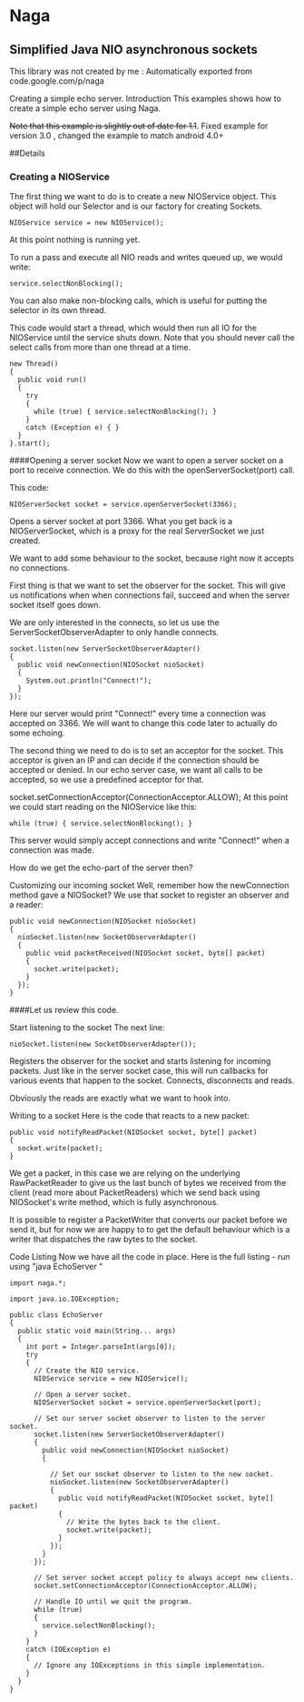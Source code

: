 # Naga
## Simplified Java NIO asynchronous sockets
This library was not created by me :
Automatically exported from code.google.com/p/naga

Creating a simple echo server.
Introduction
This examples shows how to create a simple echo server using Naga.

~~Note that this example is slightly out of date for 1.1~~. Fixed example for version 3.0 , changed the example to match android 4.0+

##Details
### Creating a NIOService
The first thing we want to do is to create a new NIOService object. This object will hold our Selector and is our factory for creating Sockets.
```
NIOService service = new NIOService();
```
At this point nothing is running yet.

To run a pass and execute all NIO reads and writes queued up, we would write:
```
service.selectNonBlocking();
```
You can also make non-blocking calls, which is useful for putting the selector in its own thread.

This code would start a thread, which would then run all IO for the NIOService until the service shuts down. Note that you should never call the select calls from more than one thread at a time.
```
new Thread()
{
  public void run()
  {
    try
    {
      while (true) { service.selectNonBlocking(); }
    }
    catch (Exception e) { }
  }
}.start();
```
####Opening a server socket
Now we want to open a server socket on a port to receive connection. We do this with the openServerSocket(port) call.

This code:
```
NIOServerSocket socket = service.openServerSocket(3366);
```

Opens a server socket at port 3366. What you get back is a NIOServerSocket, which is a proxy for the real ServerSocket we just created.

We want to add some behaviour to the socket, because right now it accepts no connections.

First thing is that we want to set the observer for the socket. This will give us notifications when when connections fail, succeed and when the server socket itself goes down.

We are only interested in the connects, so let us use the ServerSocketObserverAdapter to only handle connects.

```
socket.listen(new ServerSocketObserverAdapter()
{
  public void newConnection(NIOSocket nioSocket)
  {
    System.out.println("Connect!");
  }
});
```
Here our server would print "Connect!" every time a connection was accepted on 3366. We will want to change this code later to actually do some echoing.

The second thing we need to do is to set an acceptor for the socket. This acceptor is given an IP and can decide if the connection should be accepted or denied. In our echo server case, we want all calls to be accepted, so we use a predefined acceptor for that.

socket.setConnectionAcceptor(ConnectionAcceptor.ALLOW);
At this point we could start reading on the NIOService like this:

```
while (true) { service.selectNonBlocking(); }
```

This server would simply accept connections and write "Connect!" when a connection was made.

How do we get the echo-part of the server then?

Customizing our incoming socket
Well, remember how the newConnection method gave a NIOSocket? We use that socket to register an observer and a reader:
```
public void newConnection(NIOSocket nioSocket)
{
  nioSocket.listen(new SocketObserverAdapter()
  {
    public void packetReceived(NIOSocket socket, byte[] packet)
    {
      socket.write(packet);
    }
  });
}
```
####Let us review this code.

Start listening to the socket
The next line:
```
nioSocket.listen(new SocketObserverAdapter());
```

Registers the observer for the socket and starts listening for incoming packets. Just like in the server socket case, this will run callbacks for various events that happen to the socket. Connects, disconnects and reads.

Obviously the reads are exactly what we want to hook into.

Writing to a socket
Here is the code that reacts to a new packet:
```
public void notifyReadPacket(NIOSocket socket, byte[] packet)
{
  socket.write(packet);
}
```

We get a packet, in this case we are relying on the underlying RawPacketReader to give us the last bunch of bytes we received from the client (read more about PacketReaders) which we send back using NIOSocket's write method, which is fully asynchronous.

It is possible to register a PacketWriter that converts our packet before we send it, but for now we are happy to to get the default behaviour which is a writer that dispatches the raw bytes to the socket.

Code Listing
Now we have all the code in place. Here is the full listing - run using "java EchoServer <port>"

```
import naga.*;

import java.io.IOException;

public class EchoServer
{
  public static void main(String... args)
  {
    int port = Integer.parseInt(args[0]);
    try
    {
      // Create the NIO service.
      NIOService service = new NIOService();

      // Open a server socket.
      NIOServerSocket socket = service.openServerSocket(port);
      
      // Set our server socket observer to listen to the server socket.
      socket.listen(new ServerSocketObserverAdapter()
      { 
        public void newConnection(NIOSocket nioSocket)
        {

          // Set our socket observer to listen to the new socket.
          nioSocket.listen(new SocketObserverAdapter()
          {
            public void notifyReadPacket(NIOSocket socket, byte[] packet)
            {
              // Write the bytes back to the client.
              socket.write(packet);
            }
          });
        }
      });

      // Set server socket accept policy to always accept new clients.
      socket.setConnectionAcceptor(ConnectionAcceptor.ALLOW);

      // Handle IO until we quit the program.
      while (true)
      {
        service.selectNonBlocking();
      }
    }
    catch (IOException e)
    {
      // Ignore any IOExceptions in this simple implementation.
    }
  }
}
```
